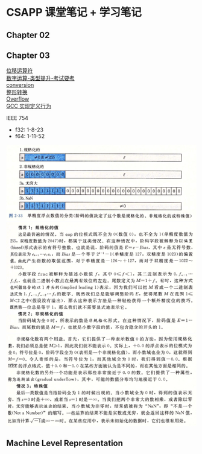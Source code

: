 # CSAPP 课堂笔记 + 学习笔记


## Chapter 02





## Chapter 03

[位移运算符](https://port70.net/~nsz/c/c11/n1570.html#6.5.7)   
[数字运算-类型提升-考试要考](https://port70.net/~nsz/c/c11/n1570.html#6.3.1.8)   
[conversion](https://en.cppreference.com/w/c/language/conversion)   
[整形转换](https://port70.net/~nsz/c/c11/n1570.html#6.3.1.3)   
[Overflow](https://en.cppreference.com/w/c/language/operator_arithmetic#Overflows)   
[GCC 实现定义行为](https://gcc.gnu.org/onlinedocs/gcc/Integers-implementation.html#Integers-implementation)    

IEEE 754

- f32: 1-8-23
- f64: 1-11-52

![](assets/floating_normal.png)   
![](assets/floating_nomal2.png)    
![](assets/floating_normal3.png)   


## Machine Level Representation


